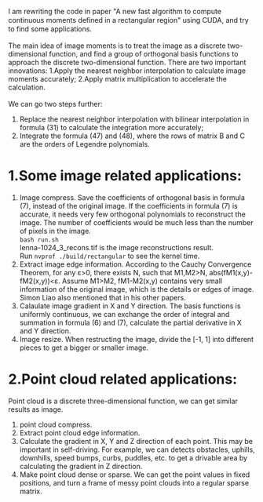 I am rewriting the code in paper "A new fast algorithm to compute continuous moments deﬁned in a rectangular region" using CUDA, and try to find some applications.<br>  
The main idea of image moments is to treat the image as a discrete two-dimensional function, and find a group of orthogonal basis functions to approach the discrete two-dimensional function. There are two important innovations: 1.Apply the nearest neighbor interpolation to calculate image moments accurately;   2.Apply matrix multiplication to accelerate the calculation.<br>  
We can go two steps further:
1. Replace the nearest neighbor interpolation with bilinear interpolation in formula (31) to calculate the integration more accurately;<br> 
2. Integrate the formula (47) and (48), where the rows of matrix B and C are the orders of Legendre polynomials. 

# 1.Some image related applications:
1. Image compress. Save the coefficients of orthogonal basis in formula (7), instead of the original image. If the coefficients in formula (7) is accurate, it needs very few orthogonal polynomials to reconstruct the image. The number of coefficients would be much less than the number of pixels in the image.<br>
`bash run.sh`<br>
lenna-1024_3_recons.tif is the image reconstructions result.<br>
Run `nvprof ./build/rectangular` to see the kernel time.<br>
2. Extract image edge information. According to the Cauchy Convergence Theorem, for any ε>0, there exists N, such that M1,M2>N, abs(fM1(x,y)-fM2(x,y))<ε. Assume M1>M2, fM1-M2(x,y) contains very small information of the original image, which is the details or edges of image. Simon Liao also mentioned that in his other papers.<br>
3. Calaulate image gradient in X and Y direction. The basis functions is uniformly continuous, we can exchange the order of integral and summation in formula (6) and (7), calculate the partial derivative in X and Y direction.<br>
4. Image resize. When restructing the image, divide the [-1, 1] into different pieces to get a bigger or smaller image.<br>  

# 2.Point cloud related applications:
Point cloud is a discrete three-dimensional function, we can get similar results as image.<br> 
1. point cloud compress.<br>
2. Extract point cloud edge information.<br>
3. Calculate the gradient in X, Y and Z direction of each point. This may be important in self-driving. For example, we can detects obstacles, uphills, downhills, speed bumps, curbs, puddles, etc. to get a drivable area by calculating the gradient in Z direction.<br>
4. Make point cloud dense or sparse. We can get the point values in fixed positions, and turn a frame of messy point clouds into a regular sparse matrix.<br>  
